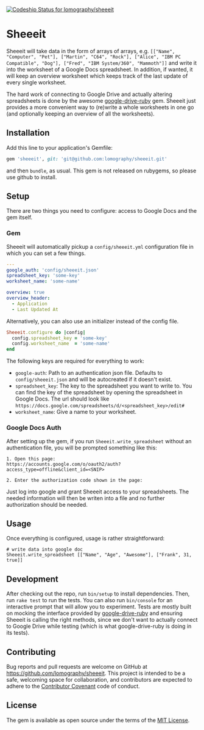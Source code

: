 [ ![Codeship Status for lomography/sheeeit](https://codeship.com/projects/a8fd5320-abe9-0133-616e-2a6aaeef6a7e/status?branch=master)](https://codeship.com/projects/131493)

# Sheeeit

Sheeeit will take data in the form of arrays of arrays, e.g. ``[["Name", "Computer", "Pet"], ["Martin", "C64", "Rock"], ["Alice", "IBM PC Compatible", "Dog"], ["Fred", "IBM System/360", "Mammoth"]]`` and write it into the worksheet of a Google Docs spreadsheet. In addition, if wanted, it will keep an overview worksheet which keeps track of the last update of every single worksheet.


The hard work of connecting to Google Drive and actually altering spreadsheets is done by the awesome [google-drive-ruby](https://github.com/gimite/google-drive-ruby) gem. Sheeeit just provides a more convenient way to (re)write a whole worksheets in one go (and optionally keeping an overview of all the worksheets).

## Installation

Add this line to your application's Gemfile:

```ruby
gem 'sheeeit', git: 'git@github.com:lomography/sheeeit.git'
```
 and then ``bundle``, as usual. This gem is not released on rubygems, so please use github to install.

## Setup

There are two things you need to configure: access to Google Docs and the gem itself.

### Gem
Sheeeit will automatically pickup a ``config/sheeeit.yml`` configuration file in which you can set a few things.

```yaml
---
google_auth: 'config/sheeeit.json'
spreadsheet_key: 'some-key'
worksheet_name: 'some-name'

overview: true
overview_header:
  - Application
  - Last Updated At
```

Alternatively, you can also use an initializer instead of the config file.

```ruby
Sheeeit.configure do |config|
  config.spreadsheet_key = 'some-key'
  config.worksheet_name  = 'some-name'
end
```

The following keys are required for everything to work:
* ``google-auth``: Path to an authentication json file. Defaults to ``config/sheeeit.json`` and will be autocreated if it doesn't exist.
* ``spreadsheet_key``: The key to the spreadsheet you want to write to. You can find the key of the spreadsheet by opening the spreadsheet in Google Docs. The url should look like ``https://docs.google.com/spreadsheets/d/<spreadsheet_key>/edit#``
* ``worksheet_name``: Give a name to your worksheet.

### Google Docs Auth

After setting up the gem, if you run ``Sheeeit.write_spreadsheet`` without an authentication file, you will be prompted something like this:

```
1. Open this page:
https://accounts.google.com/o/oauth2/auth?access_type=offline&client_id=<SNIP>

2. Enter the authorization code shown in the page:
```

Just log into google and grant Sheeeit access to your spreadsheets. The needed information will then be writen into a file and no further authorization should be needed.

## Usage

Once everything is configured, usage is rather straightforward:

    # write data into google doc
    Sheeeit.write_spreadsheet [["Name", "Age", "Awesome"], ["Frank", 31, true]]

## Development

After checking out the repo, run `bin/setup` to install dependencies. Then, run `rake test` to run the tests. You can also run `bin/console` for an interactive prompt that will allow you to experiment. Tests are mostly built on mocking the interface provided by [google-drive-ruby](https://github.com/gimite/google-drive-ruby) and ensuring Sheeeit is calling the right methods, since we don't want to actually connect to Google Drive while testing (which is what google-drive-ruby is doing in its tests).


## Contributing

Bug reports and pull requests are welcome on GitHub at https://github.com/lomography/sheeeit. This project is intended to be a safe, welcoming space for collaboration, and contributors are expected to adhere to the [Contributor Covenant](contributor-covenant.org) code of conduct.


## License

The gem is available as open source under the terms of the [MIT License](http://opensource.org/licenses/MIT).
